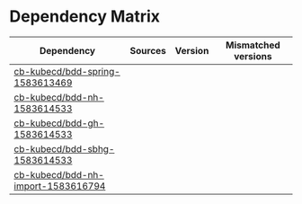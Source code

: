 # Dependency Matrix

Dependency | Sources | Version | Mismatched versions
---------- | ------- | ------- | -------------------
[cb-kubecd/bdd-spring-1583613469](https://github.com/cb-kubecd/bdd-spring-1583613469.git) |  | []() | 
[cb-kubecd/bdd-nh-1583614533](https://github.com/cb-kubecd/bdd-nh-1583614533.git) |  | []() | 
[cb-kubecd/bdd-gh-1583614533](https://github.com/cb-kubecd/bdd-gh-1583614533.git) |  | []() | 
[cb-kubecd/bdd-sbhg-1583614533](https://github.com/cb-kubecd/bdd-sbhg-1583614533.git) |  | []() | 
[cb-kubecd/bdd-nh-import-1583616794](https://github.com/cb-kubecd/bdd-nh-import-1583616794.git) |  | []() | 
